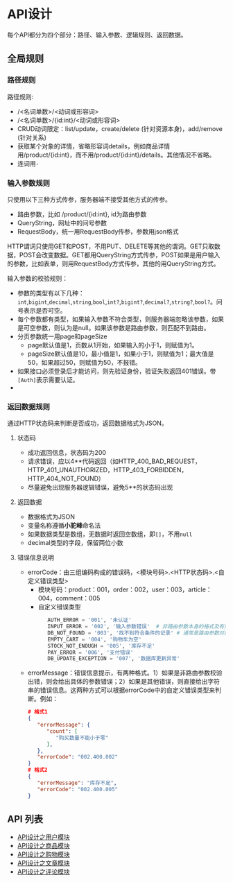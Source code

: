 # API设计

每个API都分为四个部分：路径、输入参数、逻辑规则、返回数据。

## 全局规则

### 路径规则

路径规则: 
- /<名词单数>/<动词或形容词>
- /<名词单数>/{id:int}/<动词或形容词>
- CRUD动词限定：list/update，create/delete (针对资源本身)，add/remove (针对关系)
- 获取某个对象的详情，省略形容词details，例如商品详情用/product/{id:int}，而不用/product/{id:int}/details。其他情况不省略。
- 连词用`-`

### 输入参数规则

只使用以下三种方式传参，服务器端不接受其他方式的传参。
- 路由参数，比如 /product/{id:int}, id为路由参数
- QueryString，网址中的问号参数
- RequestBody，统一用RequestBody传参，参数用json格式

HTTP谓词只使用GET和POST，不用PUT、DELETE等其他的谓词。GET只取数据，POST会改变数据。GET都用QueryString方式传参，POST如果是用户输入的参数，比如表单，则用RequestBody方式传参，其他的用QueryString方式。

输入参数的校验规则：
- 参数的类型有以下几种：`int`,`bigint`,`decimal`,`string`,`bool`,`int?`,`bigint?`,`decimal?`,`string?`,`bool?`。问号表示是否可空。
- 每个参数都有类型，如果输入参数不符合类型，则服务器端忽略该参数，如果是可空参数，则认为是null。如果该参数是路由参数，则匹配不到路由。
- 分页参数统一用page和pageSize
  - page默认值是1，页数从1开始，如果输入的小于1，则赋值为1。
  - pageSize默认值是10，最小值是1，如果小于1，则赋值为1；最大值是50，如果超过50，则赋值为50，不报错。
- 如果接口必须登录后才能访问，则先验证身份，验证失败返回401错误。带`[Auth]`表示需要认证。
- 

### 返回数据规则

通过HTTP状态码来判断是否成功，返回数据格式为JSON。

1. 状态码
   - 成功返回信息，状态码为200
   - 请求错误，应以4**代码返回（如HTTP_400_BAD_REQUEST，HTTP_401_UNAUTHORIZED，HTTP_403_FORBIDDEN，HTTP_404_NOT_FOUND）
   - 尽量避免出现服务器逻辑错误，避免5**的状态码出现

2. 返回数据
   - 数据格式为JSON
   - 变量名称遵循**小驼峰**命名法
   - 如果数据类型是数组，无数据时返回空数组，即`[]`，不用`null`
   - decimal类型的字段，保留两位小数

3. 错误信息说明
   - errorCode：由三组编码构成的错误码，<模块号码>.<HTTP状态码>.<自定义错误类型>
     - 模块号码：product：001，order：002，user：003，article：004，comment：005
     - 自定义错误类型
        ```python
           AUTH_ERROR = '001', '未认证'
           INPUT_ERROR = '002', '输入参数错误'  # 非路由参数本身的格式及有效性校验
           DB_NOT_FOUND = '003', '找不到符合条件的记录' # 通常是路由参数对应的资源没找到
           EMPTY_CART = '004', '购物车为空'
           STOCK_NOT_ENOUGH = '005', '库存不足'
           PAY_ERROR = '006', '支付错误'
           DB_UPDATE_EXCEPTION = '007', '数据库更新异常'
        ```
   - errorMessage：错误信息提示，有两种格式。1）如果是非路由参数校验出错，则会给出具体的参数错误；2）如果是其他错误，则直接给出字符串的错误信息。这两种方式可以根据errorCode中的自定义错误类型来判断。例如：
      ```json
      # 格式1
      {
         "errorMessage": {
            "count": [
               "购买数量不能小于零"
            ],
         },
         "errorCode": "002.400.002"
      }
      # 格式2
      {
         "errorMessage": "库存不足",
         "errorCode": "002.400.005"
      }
      ```

## API 列表

- [API设计之用户模块](API设计之用户模块.md)
- [API设计之商品模块](API设计之商品模块.md)
- [API设计之购物模块](API设计之购物模块.md)
- [API设计之文章模块](API设计之文章模块.md)
- [API设计之评论模块](API设计之评论模块.md)
